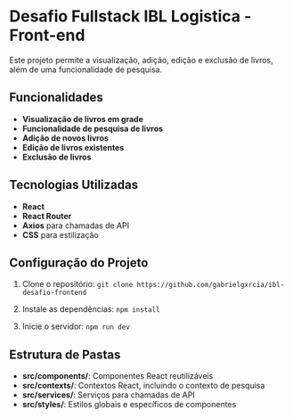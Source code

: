 # Desafio Fullstack IBL Logistica - Front-end

Este projeto permite a visualização, adição, edição e exclusão de livros, além de uma funcionalidade de pesquisa.

## Funcionalidades

- **Visualização de livros em grade**
- **Funcionalidade de pesquisa de livros**
- **Adição de novos livros**
- **Edição de livros existentes**
- **Exclusão de livros**

## Tecnologias Utilizadas

- **React**
- **React Router**
- **Axios** para chamadas de API
- **CSS** para estilização

## Configuração do Projeto

1. Clone o repositório:
   `git clone https://github.com/gabrielgxrcia/ibl-desafio-frontend`

2. Instale as dependências:
   `npm install`

3. Inicie o servidor:
   `npm run dev`

## Estrutura de Pastas

- **src/components/**: Componentes React reutilizáveis
- **src/contexts/**: Contextos React, incluindo o contexto de pesquisa
- **src/services/**: Serviços para chamadas de API
- **src/styles/**: Estilos globais e específicos de componentes
